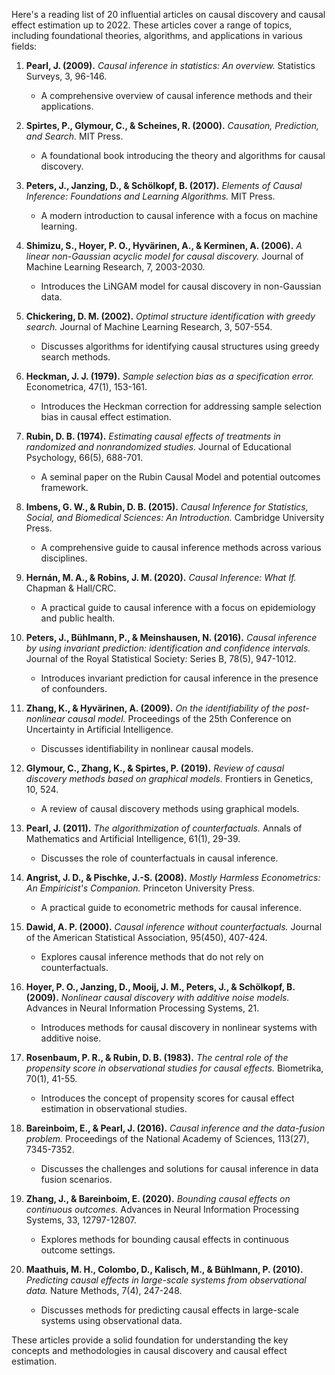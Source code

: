 Here's a reading list of 20 influential articles on causal discovery and causal effect estimation up to 2022. These articles cover a range of topics, including foundational theories, algorithms, and applications in various fields:

1. **Pearl, J. (2009).** *Causal inference in statistics: An overview.* Statistics Surveys, 3, 96-146.
   - A comprehensive overview of causal inference methods and their applications.

2. **Spirtes, P., Glymour, C., & Scheines, R. (2000).** *Causation, Prediction, and Search.* MIT Press.
   - A foundational book introducing the theory and algorithms for causal discovery.

3. **Peters, J., Janzing, D., & Schölkopf, B. (2017).** *Elements of Causal Inference: Foundations and Learning Algorithms.* MIT Press.
   - A modern introduction to causal inference with a focus on machine learning.

4. **Shimizu, S., Hoyer, P. O., Hyvärinen, A., & Kerminen, A. (2006).** *A linear non-Gaussian acyclic model for causal discovery.* Journal of Machine Learning Research, 7, 2003-2030.
   - Introduces the LiNGAM model for causal discovery in non-Gaussian data.

5. **Chickering, D. M. (2002).** *Optimal structure identification with greedy search.* Journal of Machine Learning Research, 3, 507-554.
   - Discusses algorithms for identifying causal structures using greedy search methods.

6. **Heckman, J. J. (1979).** *Sample selection bias as a specification error.* Econometrica, 47(1), 153-161.
   - Introduces the Heckman correction for addressing sample selection bias in causal effect estimation.

7. **Rubin, D. B. (1974).** *Estimating causal effects of treatments in randomized and nonrandomized studies.* Journal of Educational Psychology, 66(5), 688-701.
   - A seminal paper on the Rubin Causal Model and potential outcomes framework.

8. **Imbens, G. W., & Rubin, D. B. (2015).** *Causal Inference for Statistics, Social, and Biomedical Sciences: An Introduction.* Cambridge University Press.
   - A comprehensive guide to causal inference methods across various disciplines.

9. **Hernán, M. A., & Robins, J. M. (2020).** *Causal Inference: What If.* Chapman & Hall/CRC.
   - A practical guide to causal inference with a focus on epidemiology and public health.

10. **Peters, J., Bühlmann, P., & Meinshausen, N. (2016).** *Causal inference by using invariant prediction: identification and confidence intervals.* Journal of the Royal Statistical Society: Series B, 78(5), 947-1012.
    - Introduces invariant prediction for causal inference in the presence of confounders.

11. **Zhang, K., & Hyvärinen, A. (2009).** *On the identifiability of the post-nonlinear causal model.* Proceedings of the 25th Conference on Uncertainty in Artificial Intelligence.
    - Discusses identifiability in nonlinear causal models.

12. **Glymour, C., Zhang, K., & Spirtes, P. (2019).** *Review of causal discovery methods based on graphical models.* Frontiers in Genetics, 10, 524.
    - A review of causal discovery methods using graphical models.

13. **Pearl, J. (2011).** *The algorithmization of counterfactuals.* Annals of Mathematics and Artificial Intelligence, 61(1), 29-39.
    - Discusses the role of counterfactuals in causal inference.

14. **Angrist, J. D., & Pischke, J.-S. (2008).** *Mostly Harmless Econometrics: An Empiricist's Companion.* Princeton University Press.
    - A practical guide to econometric methods for causal inference.

15. **Dawid, A. P. (2000).** *Causal inference without counterfactuals.* Journal of the American Statistical Association, 95(450), 407-424.
    - Explores causal inference methods that do not rely on counterfactuals.

16. **Hoyer, P. O., Janzing, D., Mooij, J. M., Peters, J., & Schölkopf, B. (2009).** *Nonlinear causal discovery with additive noise models.* Advances in Neural Information Processing Systems, 21.
    - Introduces methods for causal discovery in nonlinear systems with additive noise.

17. **Rosenbaum, P. R., & Rubin, D. B. (1983).** *The central role of the propensity score in observational studies for causal effects.* Biometrika, 70(1), 41-55.
    - Introduces the concept of propensity scores for causal effect estimation in observational studies.

18. **Bareinboim, E., & Pearl, J. (2016).** *Causal inference and the data-fusion problem.* Proceedings of the National Academy of Sciences, 113(27), 7345-7352.
    - Discusses the challenges and solutions for causal inference in data fusion scenarios.

19. **Zhang, J., & Bareinboim, E. (2020).** *Bounding causal effects on continuous outcomes.* Advances in Neural Information Processing Systems, 33, 12797-12807.
    - Explores methods for bounding causal effects in continuous outcome settings.

20. **Maathuis, M. H., Colombo, D., Kalisch, M., & Bühlmann, P. (2010).** *Predicting causal effects in large-scale systems from observational data.* Nature Methods, 7(4), 247-248.
    - Discusses methods for predicting causal effects in large-scale systems using observational data.

These articles provide a solid foundation for understanding the key concepts and methodologies in causal discovery and causal effect estimation.